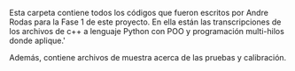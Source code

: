 Esta carpeta contiene todos los códigos que fueron escritos por Andre Rodas para la Fase 1 de este proyecto. 
En ella están las transcripciones de los archivos de c++ a lenguaje Python con POO y programación multi-hilos donde aplique.'

Además, contiene archivos de muestra acerca de las pruebas y calibración.
